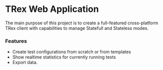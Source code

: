 # TRex Web Application
The main purpose of this project is to create a full-featured cross-platform TRex client with capabilities to manage Statefull and Stateless modes.

### Features
- Create test configurations from scratch or from templates
- Show realtime statistics for currently running tests
- Export data.
